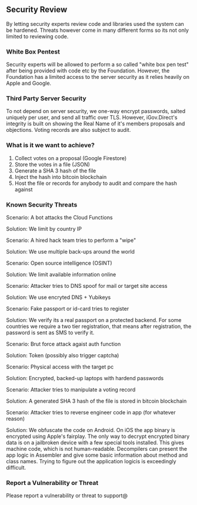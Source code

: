 ## Security Review

By letting security experts review code and libraries used the system can be hardened. Threats however come in many different forms so its not only limited to reviewing code.

### White Box Pentest

Security experts will be allowed to perform a so called "white box pen test" after being provided with code etc by the Foundation. However, the Foundation has a limited access to the server security as it relies heavily on Apple and Google.

### Third Party Server Security

To not depend on server security, we one-way encrypt passwords, salted uniquely per user, and send all traffic over TLS. However, iGov.Direct's integrity is built on showing the Real Name of it's members proposals and objections. Voting records are also subject to audit.

### What is it we want to achieve?

1. Collect votes on a proposal (Google Firestore)
2. Store the votes in a file (JSON)
3. Generate a SHA 3 hash of the file
4. Inject the hash into bitcoin blockchain
5. Host the file or records for anybody to audit and compare the hash against

### Known Security Threats

Scenario: A bot attacks the Cloud Functions

Solution: We limit by country IP

Scenario: A hired hack team tries to perform a "wipe"

Solution: We use multiple back-ups around the world

Scenario: Open source intelligence (OSINT)

Solution: We limit available information online 

Scenario: Attacker tries to DNS spoof for mail or target site access

Solution: We use encryted DNS + Yubikeys

Scenario: Fake passport or id-card tries to register

Solution: We verify its a real passport on a protected backend. For some countries we require a two tier registration, that means after registration, the password is sent as SMS to verify it.

Scenario: Brut force attack agaist auth function

Solution: Token (possibly also trigger captcha) 

Scenario: Physical access with the target pc

Solution: Encrypted, backed-up laptops with hardend passwords

Scenario: Attacker tries to manipulate a voting record

Solution: A generated SHA 3 hash of the file is stored in bitcoin blockchain

Scenario: Attacker tries to reverse engineer code in app (for whatever reason)

Solution: We obfuscate the code on Android. On iOS the app binary is encrypted using Apple's fairplay. The only way to decrypt encrypted binary data is on a jailbroken device with a few special tools installed. This gives machine code, which is not human-readable. Decompilers can present the app logic in Assembler and give some basic information about method and class names. Trying to figure out the application logicis is exceedingly difficult. 


### Report a Vulnerability or Threat

Please report a vulnerability or threat to support@ 


